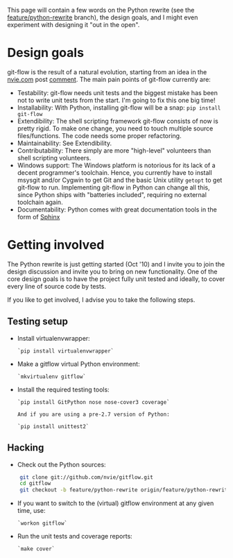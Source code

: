 This page will contain a few words on the Python rewrite (see the 
[feature/python-rewrite](http://github.com/nvie/gitflow/tree/feature/python-rewrite) branch), the design goals, and
I might even experiment with designing it "out in the open".

Design goals
============

git-flow is the result of a natural evolution, starting from an idea in the
[nvie.com](http://nvie.com/git-model) post
[comment](http://nvie.com/posts/a-successful-git-branching-model/#comment-72478949).
The main pain points of git-flow currently are:

* Testability: git-flow needs unit tests and the biggest mistake has been not
  to write unit tests from the start.  I'm going to fix this one big time!
* Installability: With Python, installing git-flow will be a snap:
  `pip install git-flow`
* Extendibility: The shell scripting framework git-flow consists of now is
  pretty rigid.  To make one change, you need to touch multiple source
  files/functions.  The code needs some proper refactoring.
* Maintainability: See Extendibility.
* Contributability: There simply are more "high-level" volunteers than shell
  scripting volunteers.
* Windows support: The Windows platform is notorious for its lack of a decent
  programmer's toolchain.  Hence, you currently have to install msysgit and/or
  Cygwin to get Git and the basic Unix utility `getopt` to get git-flow to
  run.  Implementing git-flow in Python can change all this, since Python
  ships with "batteries included", requiring no external toolchain again.
* Documentability: Python comes with great documentation tools in the form of
  [Sphinx](http://sphinx.pocoo.org/)


Getting involved
================

The Python rewrite is just getting started (Oct '10) and I invite you to join
the design discussion and invite you to bring on new functionality.  One of the
core design goals is to have the project fully unit tested and ideally, to
cover every line of source code by tests.

If you like to get involved, I advise you to take the following steps.

Testing setup
-------------

* Install virtualenvwrapper:

      `pip install virtualenvwrapper`
  
* Make a gitflow virtual Python environment:

      `mkvirtualenv gitflow`
  
* Install the required testing tools:

      `pip install GitPython nose nose-cover3 coverage`

      And if you are using a pre-2.7 version of Python:

      `pip install unittest2`
  

Hacking
-------

* Check out the Python sources:

``` bash
    git clone git://github.com/nvie/gitflow.git
    cd gitflow
    git checkout -b feature/python-rewrite origin/feature/python-rewrite
```
  
* If you want to switch to the (virtual) gitflow environment at any given time,
  use:

      `workon gitflow`
  
* Run the unit tests and coverage reports:

      `make cover`


